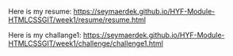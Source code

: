Here is my resume:
https://seymaerdek.github.io/HYF-Module-HTMLCSSGIT/week1/resume/resume.html

Here is my challange1:
https://seymaerdek.github.io/HYF-Module-HTMLCSSGIT/week1/challenge/challenge1.html
